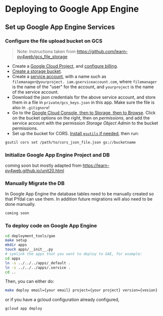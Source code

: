 # Deploying to Google App Engine

## Set up Google App Engine Services

### Configure the file upload bucket on GCS

> Note: Instructions taken from <https://github.com/learn-py4web/gcs_file_storage>

* Create a [Google Cloud Project](https://console.cloud.google.com), and
  [configure billing](https://console.cloud.google.com/billing).
* [Create a storage bucket](https://console.cloud.google.com/storage/browser).  
* Create a [service account](https://console.cloud.google.com/iam-admin/serviceaccounts), with a name such as `filemanager@yourproject.
  iam.gserviceaccount.com`, where `filemanager` is the name of the "user" for the account, and `yourproject` is the name of the service account.
* Download the json credentials for the above service account, and store them in a file in `private/gcs_keys.json` in this app.  Make sure the file is also in `.gitignore`!
* Go to the [Google Cloud Console, then to Storage, then to Browse](https://console.cloud.google.com/storage/browser).  Click
  on the bucket options on the right, then on _permissions_, and add the
  service account with the permission _Storage Object Admin_ to the bucket permissions.
* Set up the bucket for CORS.  [Install `gsutils` if needed](<https://cloud.google.com/storage/docs/gsutil_install>), then run:

```bash
gsutil cors set /path/to/cors_json_file.json gs://bucketname
```

### Initialize Google App Engine Project and DB

coming soon but mostly adapted from <https://learn-py4web.github.io/unit20.html>

### Manually Migrate the DB

In Google App Engine the database tables need to be manually created so that PYdal can use them. In addition future migrations will also need to be done manually.

```SQL
coming soon
```

### To deploy code on Google App Engine

```bash
cd deployment_tools/gae
make setup
mkdir apps
touch apps/__init__.py
# symlink the apps that you want to deploy to GAE, for example:
cd apps
ln -s ../../../apps/_default .
ln -s ../../../apps/.service . 
cd ..
```

Then, you can either do:

```bash
make deploy email={your email} project={your project} version={vesion}
```

or if you have a gcloud configuration already configured,

```bash
gcloud app deploy
```
